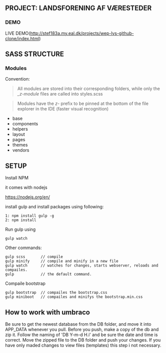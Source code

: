 ## PROJECT: LANDSFORENING AF VÆRESTEDER
### DEMO

LIVE DEMO(http://stef183a.my.eal.dk/projects/wep-lvs-github-clone/index.html)

## SASS STRUCTURE

### Modules

Convention:
> All modules are stored into their corresponding folders, while only the _*_z-module*_ files are called into styles.scss

> Modules have the _*z-*_ prefix to be pinned at the bottom of the file explorer in the IDE (faster visual recognition)

* base
* components
* helpers
* layout
* pages
* themes
* vendors

## SETUP
Install NPM 

it comes with nodejs

https://nodejs.org/en/

install gulp and install packages using following:

    1: npm install gulp -g
    2: npm install

Run gulp using

    gulp watch
    

Other commands: 

    gulp scss       // compile
    gulp minify     // compile and minify in a new file
    gulp watch      // watches for changes, starts webserver, reloads and compailes.
    gulp            // the default command.

Compaile bootstrap

    gulp bootstrap  // compailes the bootstrap.css
    gulp miniboot   // compailes and minifys the bootstrap.min.css

## How to work with umbraco
Be sure to get the newest database from the DB folder, and move it into APP_DATA whenever you pull.
Before you push, make a copy of the db and zip it. Follow the naming of 'DB Y-m-d H.i' and be sure the date and time is correct. Move the zipped file to the DB folder and push your changes. If you have only maded changes to view files (templates) this step i not necessary.
